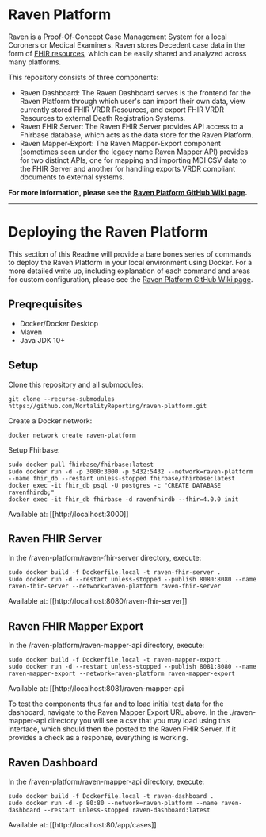 # Raven Platform
Raven is a Proof-Of-Concept Case Management System for a local Coroners or Medical Examiners. Raven stores Decedent case data in the form of [FHIR resources](https://www.hl7.org/fhir/), which can be easily shared and analyzed across many platforms.

This repository consists of three components:

* Raven Dashboard: The Raven Dashboard serves is the frontend for the Raven Platform through which user's can import their own data, view currently stored FHIR VRDR Resources, and export FHIR VRDR Resources to external Death Registration Systems.
* Raven FHIR Server: The Raven FHIR Server provides API access to a Fhirbase database, which acts as the data store for the Raven Platform. 
* Raven Mapper-Export: The Raven Mapper-Export component (sometimes seen under the legacy name Raven Mapper API) provides for two distinct APIs, one for mapping and importing MDI CSV data to the FHIR Server and another for handling exports VRDR compliant documents to external systems.

**For more information, please see the [Raven Platform GitHub Wiki page](https://github.com/MortalityReporting/raven-platform/wiki).**

---
# Deploying the Raven Platform
This section of this Readme will provide a bare bones series of commands to deploy the Raven Platform in your local environment using Docker. For a more detailed write up, including explanation of each command and areas for custom configuration, please see the [Raven Platform GitHub Wiki page](https://github.com/MortalityReporting/raven-platform/wiki).

## Preqrequisites
* Docker/Docker Desktop
* Maven
* Java JDK 10+

## Setup

Clone this repository and all submodules:
```
git clone --recurse-submodules https://github.com/MortalityReporting/raven-platform.git
```
Create a Docker network:
```
docker network create raven-platform
```
Setup Fhirbase:
```
sudo docker pull fhirbase/fhirbase:latest
sudo docker run -d -p 3000:3000 -p 5432:5432 --network=raven-platform --name fhir_db --restart unless-stopped fhirbase/fhirbase:latest
docker exec -it fhir_db psql -U postgres -c "CREATE DATABASE ravenfhirdb;" 
docker exec -it fhir_db fhirbase -d ravenfhirdb --fhir=4.0.0 init
```
Available at: [[http://localhost:3000]]

## Raven FHIR Server
In the /raven-platform/raven-fhir-server directory, execute:
```
sudo docker build -f Dockerfile.local -t raven-fhir-server .
sudo docker run -d --restart unless-stopped --publish 8080:8080 --name raven-fhir-server --network=raven-platform raven-fhir-server
```
Available at: [[http://localhost:8080/raven-fhir-server]]

## Raven FHIR Mapper Export
In the /raven-platform/raven-mapper-api directory, execute:
```
sudo docker build -f Dockerfile.local -t raven-mapper-export .
sudo docker run -d --restart unless-stopped --publish 8081:8080 --name raven-mapper-export --network=raven-platform raven-mapper-export
```
Available at: [[http://localhost:8081/raven-mapper-api

To test the components thus far and to load initial test data for the dashboard, navigate to the Raven Mapper Export URL above. In the ./raven-mapper-api directory you will see a csv that you may load using this interface, which should then tbe posted to the Raven FHIR Server. If it provides a check as a response, everything is working.

## Raven Dashboard
In the /raven-platform/raven-mapper-api directory, execute:
```
sudo docker build -f Dockerfile.local -t raven-dashboard . 
sudo docker run -d -p 80:80 --network=raven-platform --name raven-dashboard --restart unless-stopped raven-dashboard:latest
```
Available at: [[http://localhost:80/app/cases]]

